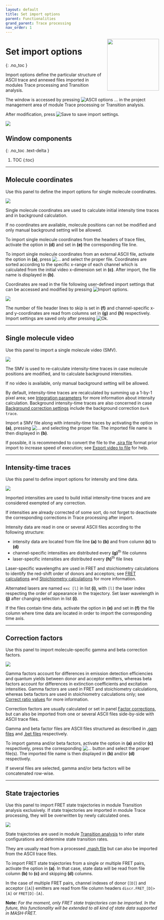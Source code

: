 ```yaml
---
layout: default
title: Set import options
parent: Functionalities
grand_parent: Trace processing
nav_order: 1
---
```


<img src="../../assets/images/logos/logo-trace-processing_400px.png" width="170" style="float:right; margin-left: 15px;"/>

# Set import options
{: .no_toc }

Import options define the particular structure of ASCII trace and annexed files imported in modules Trace processing and Transition analysis.

The window is accessed by pressing 
![ASCII options ...](../../assets/images/gui/TP-but-ascii-options-3p.png "ASCII options ...") in the project management area of module Trace processing or Transition analysis.

After modification, press 
![Save](../../assets/images/gui/TP-but-save-bga.png "Save") to save import settings.

<a href="../../assets/images/gui/TP-area-proj-impopt.png"><img src="../../assets/images/gui/TP-area-proj-impopt.png" style="max-width: 507px;"/></a>

## Window components
{: .no_toc .text-delta }

1. TOC
{:toc}


---

## Molecule coordinates

Use this panel to define the import options for single molecule coordinates.

<a href="../../assets/images/gui/TP-area-proj-impopt-coord.png"><img src="../../assets/images/gui/TP-area-proj-impopt-coord.png" style="max-width: 250px;"/></a>

Single molecule coordinates are used to calculate initial intensity time traces and in background calculation.

If no coordinates are available, molecule positions can not be modified and only manual background setting will be allowed.

To import single molecule coordinates from the headers of trace files, activate the option in **(d)** and set in **(e)** the corresponding file line.

To import single molecule coordinates from an external ASCII file, activate the option in **(a)**, press 
![...](../../assets/images/gui/TP-but-3p.png "...") and select the proper file. 
Coordinates are sorted according to the specific x-range of each channel which is calculated from the initial video x-dimension set in **(c)**.
After import, the file name is displayed in **(b)**.

Coordinates are read in the file following user-defined import settings that can be accessed and modified by pressing 
![Import options](../../assets/images/gui/TP-but-import-options.png "Import options").

<a href="../../assets/images/gui/TP-area-proj-impopt-coord-impopt.png"><img src="../../assets/images/gui/TP-area-proj-impopt-coord-impopt.png" style="max-width: 226px;"/></a>

The number of file header lines to skip is set in **(f)** and channel-specific x- and y-coordinates are read from columns set in **(g)** and **(h)** respectively.
Import settings are saved only after pressing 
![Ok](../../assets/images/gui/TP-but-ok.png "Ok").


---

## Single molecule video

Use this panel to import a single molecule video (SMV).

<a href="../../assets/images/gui/TP-area-proj-impopt-vid.png"><img src="../../assets/images/gui/TP-area-proj-impopt-vid.png" style="max-width: 250px;"/></a>

The SMV is used to re-calculate intensity-time traces in case molecule positions are modified, and to calculate background intensities.

If no video is available, only manual background setting will be allowed.

By default, intensity-time traces are recalculated by summing up a 1-by-1 pixel area; see 
[Integration parameters](../../video-processing/panels/panel-intensity-integration.html#integration-parameters) for more information about intensity calculation.
Background intensity-time traces are also concerned in case 
[Background correction settings](../panels/panel-background-correction.html#background-correction-settings) include the background correction `Dark trace`.

Import a SMV file along with intensity-time traces by activating the option in **(a)**, pressing 
![...](../../assets/images/gui/TP-but-3p.png "...") and selecting the proper file. 
The imported file name is then displayed in **(b)**.

If possible, it is recommended to convert the file to the 
[.sira file](../../output-files/sira-mash-video.html) format prior import to increase speed of execution; see 
[Export video to file](../../video-processing/panels/panel-edit-video.html#export-video-to-file) for help.


---

## Intensity-time traces

Use this panel to define import options for intensity and time data.

<a href="../../assets/images/gui/TP-area-proj-impopt-intensity.png"><img src="../../assets/images/gui/TP-area-proj-impopt-intensity.png" style="max-width: 250px;"/></a>

Imported intensities are used to build initial intensity-time traces and are considered exempted of any correction.

If intensities are already corrected of some sort, do not forget to deactivate the corresponding corrections in Trace processing after import. 

Intensity data are read in one or several ASCII files according to the following structure:

- intensity data are located from file line **(a)** to **(b)** and from column **(c)** to **(d)**
- channel-specific intensities are distributed every **(g)**<sup>th</sup> file columns
- laser-specific intensities are distributed every **(h)**<sup>th</sup> file lines

Laser-specific wavelengths are used in FRET and stoichiometry calculations to identify the red-shift order of donors and acceptors; see 
[FRET calculations](../../video-processing/functionalities/set-project-options.html#fret-calculations) and 
[Stoichiometry calculations](../../video-processing/functionalities/set-project-options.html#stoichiometry-calculations) for more information.

Alternated lasers are named `exc [l]` in list **(i)**, with `[l]` the laser index respecting the order of appearance in the trajectory.
Set laser wavelength in **(j)** after changing selection in list **(i)**. 

If the files contain time data, activate the option in **(e)** and set in **(f)** the file column where time data are located in order to import the corresponding time axis.


---

## Correction factors

Use this panel to import molecule-specific gamma and beta correction factors.

<a href="../../assets/images/gui/TP-area-proj-impopt-gamma.png"><img src="../../assets/images/gui/TP-area-proj-impopt-gamma.png" style="max-width: 258px;"/></a>

Gamma factors account for differences in emission detection efficiencies and quantum yields between donor and acceptor emitters, whereas beta factors account for differences in extinction coefficients and excitation intensities.
Gamma factors are used in FRET and stoichiometry calculations, whereas beta factors are used in stoichiometry calculations only; see 
[Correct ratio values](../workflow.html#correct-ratio-values) for more information.

Correction factors are usually calculated or set in panel 
[Factor corrections](panel-factor-corrections), but can also be imported from one or several ASCII files side-by-side with ASCII trace files.

Gamma and beta factor files are ASCII files structured as described in
[.gam files](../..//output-files/gam-gamma-factors.html) and 
[.bet files](../..//output-files/bet-beta-factors.html) respectively.

To import gamma and/or beta factors, activate the option in **(a)** and/or **(c)** respectively, press the corresponding 
![...](../../assets/images/gui/TP-but-3p.png "...") button and select the proper file(s).
The imported file name is then displayed in **(b)** and/or **(d)** respectively.

If several files are selected, gamma and/or beta factors will be concatenated row-wise.


---

## State trajectories

Use this panel to import FRET state trajectories in module Transition analysis exclusively.
If state trajectories are imported in module Trace processing, they will be overwritten by newly calculated ones.

<a href="../../assets/images/gui/TP-area-proj-impopt-discr.png"><img src="../../assets/images/gui/TP-area-proj-impopt-discr.png" style="max-width: 243px;"/></a>

State trajectories are used in module 
[Transition analysis](../../transition-analysis.html) to infer state configurations and determine state transition rates.

They are usually read from a processed 
[.mash file](../../output-files/mash-mash-project.html) but can also be imported from the ASCII trace files.

To import FRET state trajectories from a single or multiple FRET pairs, activate the option in **(a)**.
In that case, state data will be read from file column **(b)** to **(c)** and skipping **(d)** columns.

In the case of multiple FRET pairs, channel indexes of donor (`[D]`) and acceptor (`[A]`) emitters are read from file column headers `discr.FRET_[D]>[A]` or `FRET[D]-[A]`.

**Note:** *For the moment, only FRET state trajectories can be imported.
In the future, this functionality will be extended to all kind of state data supported in MASH-FRET.*
